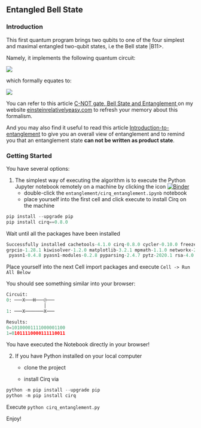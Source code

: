 
## Entangled Bell State

### Introduction


This first quantum program brings two qubits to one of the four simplest and maximal entangled two-qubit states, i.e the Bell state |B11>.

Namely, it implements the following quantum circuit:

<img src="https://einsteinrelativelyeasy.com/images/Quantum/CNOT_program1.png" >

which formally equates to:

<img src="https://einsteinrelativelyeasy.com/images/Quantum/Bellstate9.gif"/>

You can refer to this article [C-NOT gate, Bell State and Entanglement ](https://einsteinrelativelyeasy.com/index.php/quantum-mechanics/156-c-not-gate-bell-state-and-entanglement) on my website [einsteinrelativelyeasy.com](https://einsteinrelativelyeasy.com/) to refresh your memory about this formalism.

And you may also find it useful to read this article [Introduction-to-entanglement](https://einsteinrelativelyeasy.com/index.php/quantum-mechanics/147-introduction-to-entanglement) to give you an overall view of entanglement and to remind you that an entanglement state **can not be written as product state**.

### Getting Started

You have several options:

 1. The simplest way of executing the algorithm is to execute the Python Jupyter notebook remotely on a machine by clicking the icon [![Binder](https://mybinder.org/badge_logo.svg)](https://mybinder.org/v2/gh/cyrilondon/quantum-mechanics-python/master)
    - double-click the `entanglement/cirq_entanglement.ipynb` notebook
    - place yourself into the first cell and click execute to install Cirq on the machine
  
```python
pip install --upgrade pip
pip install cirq==0.8.0
```
  
 Wait until all the packages have been installed
    
```python
Successfully installed cachetools-4.1.0 cirq-0.8.0 cycler-0.10.0 freezegun-0.3.15 google-api-core-1.17.0 google-auth-1.14.2 googleapis-common-protos-1.51.0 
grpcio-1.28.1 kiwisolver-1.2.0 matplotlib-3.2.1 mpmath-1.1.0 networkx-2.4 numpy-1.18.4 pandas-1.0.3 protobuf-3.8.0
 pyasn1-0.4.8 pyasn1-modules-0.2.8 pyparsing-2.4.7 pytz-2020.1 rsa-4.0 scipy-1.4.1 sortedcontainers-2.1.0 sympy-1.5.1 typing-extensions-3.7.4.2
```

Place yourself into the next Cell import packages and execute `Cell -> Run All Below`

You should see something similar into your browser:

    
```python
Circuit:
0: ───X───H───@───
              │
1: ───X───────X───

Results:
0=10100001111000001100
1=01011110000111110011
```

You have executed the Notebook directly in your browser!
 
 2. If you have Python installed on your local computer
      
     - clone the project
 
     - install Cirq via 
    
```python   
python -m pip install --upgrade pip
python -m pip install cirq
```

Execute `python cirq_entanglement.py`

Enjoy!
